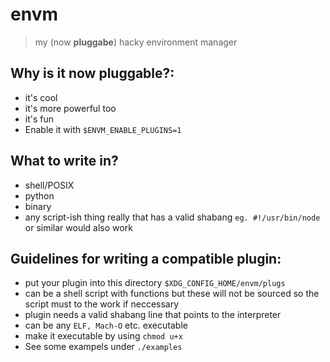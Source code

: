 # envm

> my (now **pluggabe**) hacky environment manager

Why is it now pluggable?:
---
- it's cool
- it's more powerful too
- it's fun
- Enable it with ``$ENVM_ENABLE_PLUGINS=1``


What to write in?
---
- shell/POSIX
- python
- binary
- any script-ish thing really that has a valid shabang
  ``eg. #!/usr/bin/node`` or similar would also work

Guidelines for writing a compatible plugin:
---
- put your plugin into this directory `$XDG_CONFIG_HOME/envm/plugs`
- can be a shell script with functions but these will not be sourced
  so the script must to the work if neccessary
- plugin needs a valid shabang line that points to the interpreter
- can be any ``ELF, Mach-O`` etc. executable
- make it executable by using ``chmod u+x``
- See some exampels under ``./examples``

